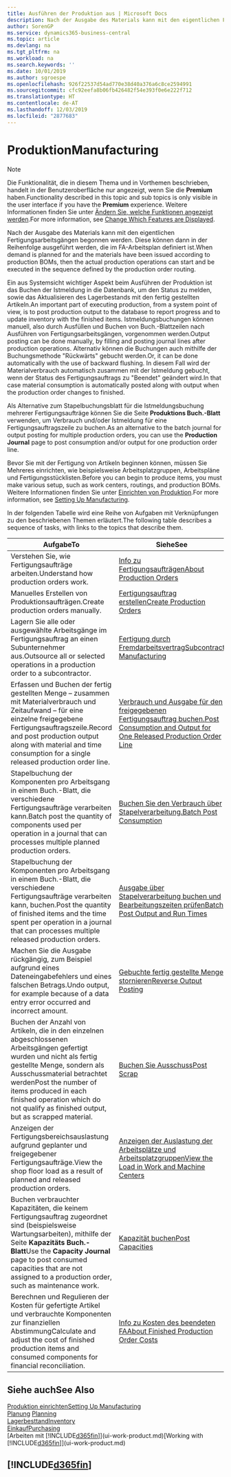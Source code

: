 ```yaml
---
title: Ausführen der Produktion aus | Microsoft Docs
description: Nach der Ausgabe des Materials kann mit den eigentlichen Fertigungsarbeitsgängen begonnen werden. Diese können dann in der Reihenfolge ausgeführt werden, die im FA-Arbeitsplan definiert ist.
author: SorenGP
ms.service: dynamics365-business-central
ms.topic: article
ms.devlang: na
ms.tgt_pltfrm: na
ms.workload: na
ms.search.keywords: ''
ms.date: 10/01/2019
ms.author: sgroespe
ms.openlocfilehash: 926f22537d54ad770e38d40a376a6c8ce2594991
ms.sourcegitcommit: cfc92eefa8b06fb426482f54e393f0e6e222f712
ms.translationtype: HT
ms.contentlocale: de-AT
ms.lasthandoff: 12/03/2019
ms.locfileid: "2877683"
---
```

# <a name="manufacturing"></a><span data-ttu-id="3430c-103">Produktion</span><span class="sxs-lookup"><span data-stu-id="3430c-103">Manufacturing</span></span>
> [!NOTE]
> <span data-ttu-id="3430c-104">Die Funktionalität, die in diesem Thema und in Vorthemen beschrieben, handelt in der Benutzeroberfläche nur angezeigt, wenn Sie die **Premium** haben.</span><span class="sxs-lookup"><span data-stu-id="3430c-104">Functionality described in this topic and sub topics is only visible in the user interface if you have the **Premium** experience.</span></span> <span data-ttu-id="3430c-105">Weitere Informationen finden Sie unter [Ändern Sie, welche Funktionen angezeigt werden](ui-experiences.md).</span><span class="sxs-lookup"><span data-stu-id="3430c-105">For more information, see [Change Which Features are Displayed](ui-experiences.md).</span></span>

<span data-ttu-id="3430c-106">Nach der Ausgabe des Materials kann mit den eigentlichen Fertigungsarbeitsgängen begonnen werden. Diese können dann in der Reihenfolge ausgeführt werden, die im FA-Arbeitsplan definiert ist.</span><span class="sxs-lookup"><span data-stu-id="3430c-106">When demand is planned for and the materials have been issued according to production BOMs, then the actual production operations can start and be executed in the sequence defined by the production order routing.</span></span>  

<span data-ttu-id="3430c-107">Ein aus Systemsicht wichtiger Aspekt beim Ausführen der Produktion ist das Buchen der Istmeldung in die Datenbank, um den Status zu melden, sowie das Aktualisieren des Lagerbestands mit den fertig gestellten Artikeln.</span><span class="sxs-lookup"><span data-stu-id="3430c-107">An important part of executing production, from a system point of view, is to post production output to the database to report progress and to update inventory with the finished items.</span></span> <span data-ttu-id="3430c-108">Istmeldungsbuchungen können manuell, also durch Ausfüllen und Buchen von Buch.-Blattzeilen nach Ausführen von Fertigungsarbeitsgängen, vorgenommen werden.</span><span class="sxs-lookup"><span data-stu-id="3430c-108">Output posting can be done manually, by filling and posting journal lines after production operations.</span></span> <span data-ttu-id="3430c-109">Alternativ können die Buchungen auch mithilfe der Buchungsmethode "Rückwärts" gebucht werden.</span><span class="sxs-lookup"><span data-stu-id="3430c-109">Or, it can be done automatically with the use of backward flushing.</span></span> <span data-ttu-id="3430c-110">In diesem Fall wird der Materialverbrauch automatisch zusammen mit der Istmeldung gebucht, wenn der Status des Fertigungsauftrags zu "Beendet" geändert wird.</span><span class="sxs-lookup"><span data-stu-id="3430c-110">In that case material consumption is automatically posted along with output when the production order changes to finished.</span></span>  

<span data-ttu-id="3430c-111">Als Alternative zum Stapelbuchungsblatt für die Istmeldungsbuchung mehrerer Fertigungsaufträge können Sie die Seite **Produktions Buch.-Blatt** verwenden, um Verbrauch und/oder Istmeldung für eine Fertigungsauftragszeile zu buchen.</span><span class="sxs-lookup"><span data-stu-id="3430c-111">As an alternative to the batch journal for output posting for multiple production orders, you can use the **Production Journal** page to post consumption and/or output for one production order line.</span></span>

<span data-ttu-id="3430c-112">Bevor Sie mit der Fertigung von Artikeln beginnen können, müssen Sie Mehreres einrichten, wie beispielsweise Arbeitsplatzgruppen, Arbeitspläne und Fertigungsstücklisten.</span><span class="sxs-lookup"><span data-stu-id="3430c-112">Before you can begin to produce items, you must make various setup, such as work centers, routings, and production BOMs.</span></span> <span data-ttu-id="3430c-113">Weitere Informationen finden Sie unter [Einrichten von Produktion](production-configure-production-processes.md).</span><span class="sxs-lookup"><span data-stu-id="3430c-113">For more information, see [Setting Up Manufacturing](production-configure-production-processes.md).</span></span>

<span data-ttu-id="3430c-114">In der folgenden Tabelle wird eine Reihe von Aufgaben mit Verknüpfungen zu den beschriebenen Themen erläutert.</span><span class="sxs-lookup"><span data-stu-id="3430c-114">The following table describes a sequence of tasks, with links to the topics that describe them.</span></span>   

|<span data-ttu-id="3430c-115">**Aufgabe**</span><span class="sxs-lookup"><span data-stu-id="3430c-115">**To**</span></span>|<span data-ttu-id="3430c-116">**Siehe**</span><span class="sxs-lookup"><span data-stu-id="3430c-116">**See**</span></span>|  
|------------|-------------|  
|<span data-ttu-id="3430c-117">Verstehen Sie, wie Fertigungsaufträge arbeiten.</span><span class="sxs-lookup"><span data-stu-id="3430c-117">Understand how production orders work.</span></span>|[<span data-ttu-id="3430c-118">Info zu Fertigungsaufträgen</span><span class="sxs-lookup"><span data-stu-id="3430c-118">About Production Orders</span></span>](production-about-production-orders.md)|
|<span data-ttu-id="3430c-119">Manuelles Erstellen von Produktionsaufträgen.</span><span class="sxs-lookup"><span data-stu-id="3430c-119">Create production orders manually.</span></span>|[<span data-ttu-id="3430c-120">Fertigungsauftrag erstellen</span><span class="sxs-lookup"><span data-stu-id="3430c-120">Create Production Orders</span></span>](production-how-to-create-production-orders.md)|
|<span data-ttu-id="3430c-121">Lagern Sie alle oder ausgewählte Arbeitsgänge im Fertigungsauftrag an einen Subunternehmer aus.</span><span class="sxs-lookup"><span data-stu-id="3430c-121">Outsource all or selected operations in a production order to a subcontractor.</span></span>|[<span data-ttu-id="3430c-122">Fertigung durch Fremdarbeitsvertrag</span><span class="sxs-lookup"><span data-stu-id="3430c-122">Subcontract Manufacturing</span></span>](production-how-to-subcontract-manufacturing.md)|
|<span data-ttu-id="3430c-123">Erfassen und Buchen der fertig gestellten Menge – zusammen mit Materialverbrauch und Zeitaufwand – für eine einzelne freigegebene Fertigungsauftragszeile.</span><span class="sxs-lookup"><span data-stu-id="3430c-123">Record and post production output along with material and time consumption for a single released production order line.</span></span>|[<span data-ttu-id="3430c-124">Verbrauch und Ausgabe für den freigegebenen Fertigungsauftrag buchen.</span><span class="sxs-lookup"><span data-stu-id="3430c-124">Post Consumption and Output for One Released Production Order Line</span></span>](production-how-to-register-consumption-and-output.md)|  
|<span data-ttu-id="3430c-125">Stapelbuchung der Komponenten pro Arbeitsgang in einem Buch.-Blatt, die verschiedene  Fertigungsaufträge verarbeiten kann.</span><span class="sxs-lookup"><span data-stu-id="3430c-125">Batch post the quantity of components used per operation in a journal that can processes multiple planned production orders.</span></span>|[<span data-ttu-id="3430c-126">Buchen Sie den Verbrauch über Stapelverarbeitung.</span><span class="sxs-lookup"><span data-stu-id="3430c-126">Batch Post Consumption</span></span>](production-how-to-post-consumption.md)|
|<span data-ttu-id="3430c-127">Stapelbuchung der Komponenten pro Arbeitsgang in einem Buch.-Blatt, die verschiedene  Fertigungsaufträge verarbeiten kann, buchen.</span><span class="sxs-lookup"><span data-stu-id="3430c-127">Post the quantity of finished items and the time spent per operation in a journal that can processes multiple released production orders.</span></span>|[<span data-ttu-id="3430c-128">Ausgabe über Stapelverarbeitung buchen und Bearbeitungszeiten prüfen</span><span class="sxs-lookup"><span data-stu-id="3430c-128">Batch Post Output and Run Times</span></span>](production-how-to-post-output-quantity.md)|
|<span data-ttu-id="3430c-129">Machen Sie die Ausgabe rückgängig, zum Beispiel aufgrund eines Dateneingabefehlers und eines falschen Betrags.</span><span class="sxs-lookup"><span data-stu-id="3430c-129">Undo output, for example because of a data entry error occurred and incorrect amount.</span></span>  |[<span data-ttu-id="3430c-130">Gebuchte fertig gestellte Menge stornieren</span><span class="sxs-lookup"><span data-stu-id="3430c-130">Reverse Output Posting</span></span>](production-how-to-reverse-output-posting.md)|  
|<span data-ttu-id="3430c-131">Buchen der Anzahl von Artikeln, die in den einzelnen abgeschlossenen Arbeitsgängen gefertigt wurden und nicht als fertig gestellte Menge, sondern als Ausschussmaterial betrachtet werden</span><span class="sxs-lookup"><span data-stu-id="3430c-131">Post the number of items produced in each finished operation which do not qualify as finished output, but as scrapped material.</span></span>|[<span data-ttu-id="3430c-132">Buchen Sie Ausschuss</span><span class="sxs-lookup"><span data-stu-id="3430c-132">Post Scrap</span></span>](production-how-to-post-scrap.md)|
|<span data-ttu-id="3430c-133">Anzeigen der Fertigungsbereichsauslastung aufgrund geplanter und freigegebener Fertigungsaufträge.</span><span class="sxs-lookup"><span data-stu-id="3430c-133">View the shop floor load as a result of planned and released production orders.</span></span>|[<span data-ttu-id="3430c-134">Anzeigen der Auslastung der Arbeitsplätze und Arbeitsplatzgruppen</span><span class="sxs-lookup"><span data-stu-id="3430c-134">View the Load in Work and Machine Centers</span></span>](production-how-to-view-the-load-on-work-centers.md)|      
|<span data-ttu-id="3430c-135">Buchen verbrauchter Kapazitäten, die keinem Fertigungsauftrag zugeordnet sind (beispielsweise Wartungsarbeiten), mithilfe der Seite **Kapazitäts Buch.-Blatt**</span><span class="sxs-lookup"><span data-stu-id="3430c-135">Use the **Capacity Journal** page to post consumed capacities that are not assigned to a production order, such as maintenance work.</span></span>|[<span data-ttu-id="3430c-136">Kapazität buchen</span><span class="sxs-lookup"><span data-stu-id="3430c-136">Post Capacities</span></span>](production-how-to-post-capacities.md)|  
|<span data-ttu-id="3430c-137">Berechnen und Regulieren der Kosten für gefertigte Artikel und verbrauchte Komponenten zur finanziellen Abstimmung</span><span class="sxs-lookup"><span data-stu-id="3430c-137">Calculate and adjust the cost of finished production items and consumed components for financial reconciliation.</span></span>|[<span data-ttu-id="3430c-138">Info zu Kosten des beendeten FA</span><span class="sxs-lookup"><span data-stu-id="3430c-138">About Finished Production Order Costs</span></span>](finance-about-finished-production-order-costs.md)|  

## <a name="see-also"></a><span data-ttu-id="3430c-139">Siehe auch</span><span class="sxs-lookup"><span data-stu-id="3430c-139">See Also</span></span>  
[<span data-ttu-id="3430c-140">Produktion einrichten</span><span class="sxs-lookup"><span data-stu-id="3430c-140">Setting Up Manufacturing</span></span>](production-configure-production-processes.md)  
<span data-ttu-id="3430c-141">[Planung](production-planning.md)    </span><span class="sxs-lookup"><span data-stu-id="3430c-141">[Planning](production-planning.md)    </span></span>  
[<span data-ttu-id="3430c-142">Lagerbesttand</span><span class="sxs-lookup"><span data-stu-id="3430c-142">Inventory</span></span>](inventory-manage-inventory.md)  
[<span data-ttu-id="3430c-143">Einkauf</span><span class="sxs-lookup"><span data-stu-id="3430c-143">Purchasing</span></span>](purchasing-manage-purchasing.md)  
<span data-ttu-id="3430c-144">[Arbeiten mit [!INCLUDE[d365fin](includes/d365fin_md.md)]](ui-work-product.md)</span><span class="sxs-lookup"><span data-stu-id="3430c-144">[Working with [!INCLUDE[d365fin](includes/d365fin_md.md)]](ui-work-product.md)</span></span>

## [!INCLUDE[d365fin](includes/free_trial_md.md)]  

